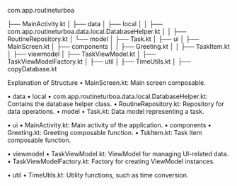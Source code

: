 com.app.routineturboa

├── MainActivity.kt
│
├── data
│   ├── local
│   │   ├── com.app.routineturboa.data.local.DatabaseHelper.kt
│   │   ├── RoutineRepository.kt
│   └── model
│       ├── Task.kt
│
├── ui
│   ├── MainScreen.kt 
│   ├── components
│   │   ├── Greeting.kt
│   │   ├── TaskItem.kt
│
├── viewmodel
│   ├── TaskViewModel.kt
│   ├── TaskViewModelFactory.kt
│
├── util
│   ├── TimeUtils.kt
│   ├── copyDatabase.kt



Explanation of Structure
•	MainScreen.kt: Main screen composable.

•	data
    •	local
        •	com.app.routineturboa.data.local.DatabaseHelper.kt: Contains the database helper class.
        •	RoutineRepository.kt: Repository for data operations.
    •	model
        •	Task.kt: Data model representing a task.

•	ui
    •	MainActivity.kt: Main activity of the application.
    •	components
        •	Greeting.kt: Greeting composable function.
        •	TskItem.kt: Task item composable function.

•	viewmodel
    •	TaskViewModel.kt: ViewModel for managing UI-related data.
    •	TaskViewModelFactory.kt: Factory for creating ViewModel instances.

•	util
    •	TimeUtils.kt: Utility functions, such as time conversion.

